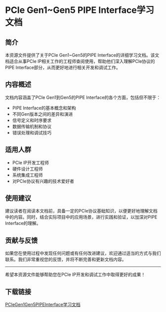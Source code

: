 # PCIe Gen1~Gen5 PIPE Interface学习文档

## 简介

本资源文件提供了关于PCIe Gen1~Gen5的PIPE Interface的详细学习文档。该文档适合从事PCIe IP相关工作的工程师查阅使用，帮助他们深入理解PCIe协议的PIPE Interface部分，从而更好地进行相关开发和调试工作。

## 内容概述

文档内容涵盖了PCIe Gen1到Gen5的PIPE Interface的各个方面，包括但不限于：

- PIPE Interface的基本概念和架构
- 不同Gen版本之间的差异和演进
- 信号定义和时序要求
- 数据传输机制和协议
- 错误处理和调试技巧

## 适用人群

- PCIe IP开发工程师
- 硬件设计工程师
- 系统集成工程师
- 对PCIe协议有兴趣的技术爱好者

## 使用建议

建议读者在阅读本文档前，具备一定的PCIe协议基础知识，以便更好地理解文档中的内容。同时，结合实际项目中的应用场景，进行实践和验证，以加深对PIPE Interface的理解。

## 贡献与反馈

如果您在使用过程中发现任何问题或有任何改进建议，欢迎通过适当的方式与我们联系。我们非常重视您的反馈，并将不断完善和更新文档内容。

---

希望本资源文件能够帮助您在PCIe IP开发和调试工作中取得更好的成果！

## 下载链接

[PCIeGen1Gen5PIPEInterface学习文档](https://pan.quark.cn/s/05545870199c)